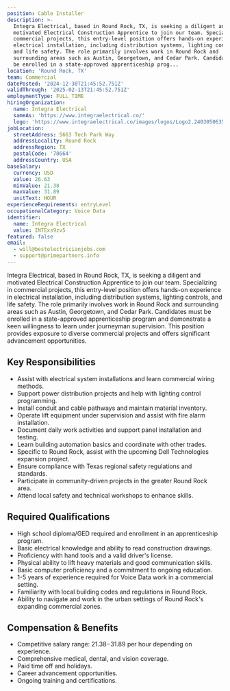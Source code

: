 ```yaml
---
position: Cable Installer
description: >-
  Integra Electrical, based in Round Rock, TX, is seeking a diligent and
  motivated Electrical Construction Apprentice to join our team. Specializing in
  commercial projects, this entry-level position offers hands-on experience in
  electrical installation, including distribution systems, lighting controls,
  and life safety. The role primarily involves work in Round Rock and
  surrounding areas such as Austin, Georgetown, and Cedar Park. Candidates must
  be enrolled in a state-approved apprenticeship prog...
location: 'Round Rock, TX'
team: Commercial
datePosted: '2024-12-30T21:45:52.751Z'
validThrough: '2025-02-13T21:45:52.751Z'
employmentType: FULL_TIME
hiringOrganization:
  name: Integra Electrical
  sameAs: 'https://www.integraelectrical.co/'
  logo: 'https://www.integraelectrical.co/images/logos/Logo2.2403050635216.png'
jobLocation:
  streetAddress: 5663 Tech Park Way
  addressLocality: Round Rock
  addressRegion: TX
  postalCode: '78664'
  addressCountry: USA
baseSalary:
  currency: USD
  value: 26.63
  minValue: 21.38
  maxValue: 31.89
  unitText: HOUR
experienceRequirements: entryLevel
occupationalCategory: Voice Data
identifier:
  name: Integra Electrical
  value: INTExs9zv5
featured: false
email:
  - will@bestelectricianjobs.com
  - support@primepartners.info
---
```




Integra Electrical, based in Round Rock, TX, is seeking a diligent and motivated Electrical Construction Apprentice to join our team. Specializing in commercial projects, this entry-level position offers hands-on experience in electrical installation, including distribution systems, lighting controls, and life safety. The role primarily involves work in Round Rock and surrounding areas such as Austin, Georgetown, and Cedar Park. Candidates must be enrolled in a state-approved apprenticeship program and demonstrate a keen willingness to learn under journeyman supervision. This position provides exposure to diverse commercial projects and offers significant advancement opportunities.

## Key Responsibilities
- Assist with electrical system installations and learn commercial wiring methods.
- Support power distribution projects and help with lighting control programming.
- Install conduit and cable pathways and maintain material inventory.
- Operate lift equipment under supervision and assist with fire alarm installation.
- Document daily work activities and support panel installation and testing.
- Learn building automation basics and coordinate with other trades.
- Specific to Round Rock, assist with the upcoming Dell Technologies expansion project.
- Ensure compliance with Texas regional safety regulations and standards.
- Participate in community-driven projects in the greater Round Rock area.
- Attend local safety and technical workshops to enhance skills.

## Required Qualifications
- High school diploma/GED required and enrollment in an apprenticeship program.
- Basic electrical knowledge and ability to read construction drawings.
- Proficiency with hand tools and a valid driver's license.
- Physical ability to lift heavy materials and good communication skills.
- Basic computer proficiency and a commitment to ongoing education.
- 1-5 years of experience required for Voice Data work in a commercial setting.
- Familiarity with local building codes and regulations in Round Rock.
- Ability to navigate and work in the urban settings of Round Rock's expanding commercial zones.

## Compensation & Benefits
- Competitive salary range: $21.38-$31.89 per hour depending on experience.
- Comprehensive medical, dental, and vision coverage.
- Paid time off and holidays.
- Career advancement opportunities.
- Ongoing training and certifications.

